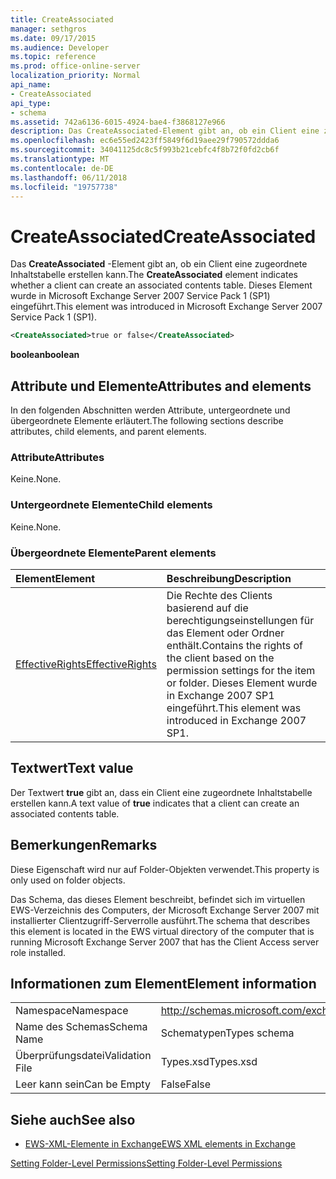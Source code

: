```yaml
---
title: CreateAssociated
manager: sethgros
ms.date: 09/17/2015
ms.audience: Developer
ms.topic: reference
ms.prod: office-online-server
localization_priority: Normal
api_name:
- CreateAssociated
api_type:
- schema
ms.assetid: 742a6136-6015-4924-bae4-f3868127e966
description: Das CreateAssociated-Element gibt an, ob ein Client eine zugeordnete Inhaltstabelle erstellen kann. Dieses Element wurde in Microsoft Exchange Server 2007 Service Pack 1 (SP1) eingeführt.
ms.openlocfilehash: ec6e55ed2423ff5849f6d19aee29f790572ddda6
ms.sourcegitcommit: 34041125dc8c5f993b21cebfc4f8b72f0fd2cb6f
ms.translationtype: MT
ms.contentlocale: de-DE
ms.lasthandoff: 06/11/2018
ms.locfileid: "19757738"
---
```

# <a name="createassociated"></a><span data-ttu-id="79cde-104">CreateAssociated</span><span class="sxs-lookup"><span data-stu-id="79cde-104">CreateAssociated</span></span>

<span data-ttu-id="79cde-105">Das **CreateAssociated** -Element gibt an, ob ein Client eine zugeordnete Inhaltstabelle erstellen kann.</span><span class="sxs-lookup"><span data-stu-id="79cde-105">The **CreateAssociated** element indicates whether a client can create an associated contents table.</span></span> <span data-ttu-id="79cde-106">Dieses Element wurde in Microsoft Exchange Server 2007 Service Pack 1 (SP1) eingeführt.</span><span class="sxs-lookup"><span data-stu-id="79cde-106">This element was introduced in Microsoft Exchange Server 2007 Service Pack 1 (SP1).</span></span> 
  
```xml
<CreateAssociated>true or false</CreateAssociated>
```

 <span data-ttu-id="79cde-107">**boolean**</span><span class="sxs-lookup"><span data-stu-id="79cde-107">**boolean**</span></span>
## <a name="attributes-and-elements"></a><span data-ttu-id="79cde-108">Attribute und Elemente</span><span class="sxs-lookup"><span data-stu-id="79cde-108">Attributes and elements</span></span>

<span data-ttu-id="79cde-109">In den folgenden Abschnitten werden Attribute, untergeordnete und übergeordnete Elemente erläutert.</span><span class="sxs-lookup"><span data-stu-id="79cde-109">The following sections describe attributes, child elements, and parent elements.</span></span>
  
### <a name="attributes"></a><span data-ttu-id="79cde-110">Attribute</span><span class="sxs-lookup"><span data-stu-id="79cde-110">Attributes</span></span>

<span data-ttu-id="79cde-111">Keine.</span><span class="sxs-lookup"><span data-stu-id="79cde-111">None.</span></span>
  
### <a name="child-elements"></a><span data-ttu-id="79cde-112">Untergeordnete Elemente</span><span class="sxs-lookup"><span data-stu-id="79cde-112">Child elements</span></span>

<span data-ttu-id="79cde-113">Keine.</span><span class="sxs-lookup"><span data-stu-id="79cde-113">None.</span></span>
  
### <a name="parent-elements"></a><span data-ttu-id="79cde-114">Übergeordnete Elemente</span><span class="sxs-lookup"><span data-stu-id="79cde-114">Parent elements</span></span>

|<span data-ttu-id="79cde-115">**Element**</span><span class="sxs-lookup"><span data-stu-id="79cde-115">**Element**</span></span>|<span data-ttu-id="79cde-116">**Beschreibung**</span><span class="sxs-lookup"><span data-stu-id="79cde-116">**Description**</span></span>|
|:-----|:-----|
|[<span data-ttu-id="79cde-117">EffectiveRights</span><span class="sxs-lookup"><span data-stu-id="79cde-117">EffectiveRights</span></span>](effectiverights.md) <br/> |<span data-ttu-id="79cde-118">Die Rechte des Clients basierend auf die berechtigungseinstellungen für das Element oder Ordner enthält.</span><span class="sxs-lookup"><span data-stu-id="79cde-118">Contains the rights of the client based on the permission settings for the item or folder.</span></span> <span data-ttu-id="79cde-119">Dieses Element wurde in Exchange 2007 SP1 eingeführt.</span><span class="sxs-lookup"><span data-stu-id="79cde-119">This element was introduced in Exchange 2007 SP1.</span></span>  <br/> |
   
## <a name="text-value"></a><span data-ttu-id="79cde-120">Textwert</span><span class="sxs-lookup"><span data-stu-id="79cde-120">Text value</span></span>

<span data-ttu-id="79cde-121">Der Textwert **true** gibt an, dass ein Client eine zugeordnete Inhaltstabelle erstellen kann.</span><span class="sxs-lookup"><span data-stu-id="79cde-121">A text value of **true** indicates that a client can create an associated contents table.</span></span> 
  
## <a name="remarks"></a><span data-ttu-id="79cde-122">Bemerkungen</span><span class="sxs-lookup"><span data-stu-id="79cde-122">Remarks</span></span>

<span data-ttu-id="79cde-123">Diese Eigenschaft wird nur auf Folder-Objekten verwendet.</span><span class="sxs-lookup"><span data-stu-id="79cde-123">This property is only used on folder objects.</span></span>
  
<span data-ttu-id="79cde-124">Das Schema, das dieses Element beschreibt, befindet sich im virtuellen EWS-Verzeichnis des Computers, der Microsoft Exchange Server 2007 mit installierter Clientzugriff-Serverrolle ausführt.</span><span class="sxs-lookup"><span data-stu-id="79cde-124">The schema that describes this element is located in the EWS virtual directory of the computer that is running Microsoft Exchange Server 2007 that has the Client Access server role installed.</span></span>
  
## <a name="element-information"></a><span data-ttu-id="79cde-125">Informationen zum Element</span><span class="sxs-lookup"><span data-stu-id="79cde-125">Element information</span></span>

|||
|:-----|:-----|
|<span data-ttu-id="79cde-126">Namespace</span><span class="sxs-lookup"><span data-stu-id="79cde-126">Namespace</span></span>  <br/> |http://schemas.microsoft.com/exchange/services/2006/types  <br/> |
|<span data-ttu-id="79cde-127">Name des Schemas</span><span class="sxs-lookup"><span data-stu-id="79cde-127">Schema Name</span></span>  <br/> |<span data-ttu-id="79cde-128">Schematypen</span><span class="sxs-lookup"><span data-stu-id="79cde-128">Types schema</span></span>  <br/> |
|<span data-ttu-id="79cde-129">Überprüfungsdatei</span><span class="sxs-lookup"><span data-stu-id="79cde-129">Validation File</span></span>  <br/> |<span data-ttu-id="79cde-130">Types.xsd</span><span class="sxs-lookup"><span data-stu-id="79cde-130">Types.xsd</span></span>  <br/> |
|<span data-ttu-id="79cde-131">Leer kann sein</span><span class="sxs-lookup"><span data-stu-id="79cde-131">Can be Empty</span></span>  <br/> |<span data-ttu-id="79cde-132">False</span><span class="sxs-lookup"><span data-stu-id="79cde-132">False</span></span>  <br/> |
   
## <a name="see-also"></a><span data-ttu-id="79cde-133">Siehe auch</span><span class="sxs-lookup"><span data-stu-id="79cde-133">See also</span></span>



- [<span data-ttu-id="79cde-134">EWS-XML-Elemente in Exchange</span><span class="sxs-lookup"><span data-stu-id="79cde-134">EWS XML elements in Exchange</span></span>](ews-xml-elements-in-exchange.md)


[<span data-ttu-id="79cde-135">Setting Folder-Level Permissions</span><span class="sxs-lookup"><span data-stu-id="79cde-135">Setting Folder-Level Permissions</span></span>](http://msdn.microsoft.com/library/c7530e86-5112-401c-b10a-9c054ae59f07%28Office.15%29.aspx)

